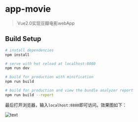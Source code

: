 # app-movie

> Vue2.0实现豆瓣电影webApp

## Build Setup

``` bash
# install dependencies
npm install

# serve with hot reload at localhost:8080
npm run dev

# build for production with minification
npm run build

# build for production and view the bundle analyzer report
npm run build --report
```

最后打开浏览器，输入`localhost:8880`即可访问。效果图如下：

![text](../master/static/flat_patternmaking.gif)

